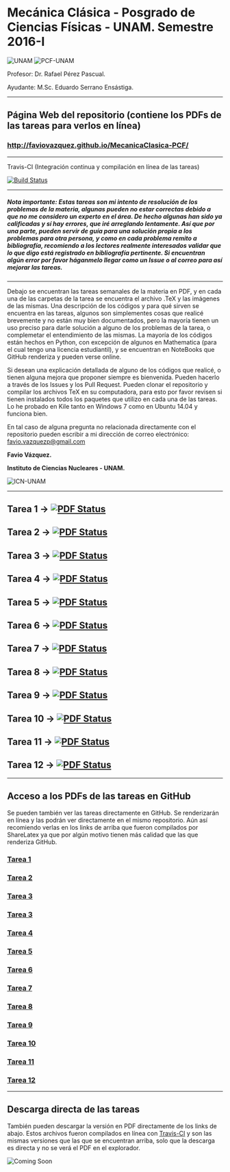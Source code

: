 # Mecánica Clásica - Posgrado de Ciencias Físicas - UNAM. Semestre 2016-I

![UNAM](https://elielirangel.files.wordpress.com/2012/08/nt_p2.jpg) ![PCF-UNAM](http://www.posgrado.fisica.unam.mx/sites/default/files/LUZ.png)

Profesor: Dr. Rafael Pérez Pascual.

Ayudante: M.Sc. Eduardo Serrano Ensástiga.

--------

## **Página Web del repositorio (contiene los PDFs de las tareas para verlos en línea)**

### http://faviovazquez.github.io/MecanicaClasica-PCF/

--------

Travis-CI (Integración continua y compilación en línea de las tareas)

[![Build Status](https://travis-ci.org/FavioVazquez/MecanicaClasica-PCF.svg?branch=master)](https://travis-ci.org/FavioVazquez/MecanicaClasica-PCF)

--------

##### **Nota importante**: Estas tareas son mi intento de resolución de los problemas de la materia, algunas pueden no estar correctas debido a que no me considero un experto en el área. De hecho algunas han sido ya calificadas y sí hay errores, que iré arreglando lentamente. Así que por una parte, pueden servir de guía para una solución propia a los problemas para otra persona, y como en cada problema remito a bibliografía, recomiendo a los lectores realmente interesados validar que lo que digo está registrado en bibliografía pertinente. Si encuentran algún error por favor háganmelo llegar como un Issue o al correo para así mejorar las tareas.

---------

Debajo se encuentran las tareas semanales de la materia en PDF, y en cada una de las carpetas de la tarea se encuentra el archivo .TeX y las imágenes de las mismas. Una descripción de los códigos y para qué sirven se encuentra en las tareas, algunos son simplementes cosas que realicé brevemente y no están muy bien documentados, pero la mayoría tienen un uso preciso para darle solución a alguno de los problemas de la tarea, o complemetar el entendimiento de las mismas. La mayoría de los códigos están hechos en Python, con excepción de algunos en Mathematica (para el cual tengo una licencia estudiantil), y se encuentran en NoteBooks que GitHub renderiza y pueden verse online. 

Si desean una explicación detallada de alguno de los códigos que realicé, o tienen alguna mejora que proponer siempre es bienvenida. Pueden hacerlo a través de los Issues y los Pull Request. Pueden clonar el repositorio y compilar los archivos TeX en su computadora, para esto por favor revisen si tienen instalados todos los paquetes que utilizo en cada una de las tareas. Lo he probado en Kile tanto en Windows 7 como en Ubuntu 14.04 y funciona bien. 

En tal caso de alguna pregunta no relacionada directamente con el repositorio pueden escribir a mi dirección de correo electrónico: favio.vazquezp@gmail.com

**Favio Vázquez.**

**Instituto de Ciencias Nucleares - UNAM.**

![ICN-UNAM](http://sigi.nucleares.unam.mx/sgiicn/images/icn_logo_small.png)

-------

## Tarea 1 &#8594; [![PDF Status](https://www.sharelatex.com/github/repos/FavioVazquez/MecanicaClasica-PCF/builds/latest/badge.svg)](https://www.sharelatex.com/github/repos/FavioVazquez/MecanicaClasica-PCF/builds/c63f455167399dac1e050d68073999854736d66b/raw/output.pdf)

## Tarea 2 &#8594; [![PDF Status](https://www.sharelatex.com/github/repos/FavioVazquez/MecanicaClasica-PCF/builds/latest/badge.svg)](https://www.sharelatex.com/github/repos/FavioVazquez/MecanicaClasica-PCF/builds/82cffe22670ac21ccbf60a4baf946398863f4ee2/raw/output.pdf)

## Tarea 3 &#8594; [![PDF Status](https://www.sharelatex.com/github/repos/FavioVazquez/MecanicaClasica-PCF/builds/latest/badge.svg)](https://www.sharelatex.com/github/repos/FavioVazquez/MecanicaClasica-PCF/builds/c4a4c54bc0b8a029162b911e9ce0e9a000d8ad21/raw/output.pdf)

## Tarea 4 &#8594; [![PDF Status](https://www.sharelatex.com/github/repos/FavioVazquez/MecanicaClasica-PCF/builds/latest/badge.svg)](https://www.sharelatex.com/github/repos/FavioVazquez/MecanicaClasica-PCF/builds/d1b41867604b38c68db419cbb80632b6cd6b1185/raw/output.pdf)

## Tarea 5 &#8594; [![PDF Status](https://www.sharelatex.com/github/repos/FavioVazquez/MecanicaClasica-PCF/builds/latest/badge.svg)](https://www.sharelatex.com/github/repos/FavioVazquez/MecanicaClasica-PCF/builds/dab2c7fb6dc6201b1feb0a67e1ac3fb6586df0a0/raw/output.pdf)

## Tarea 6 &#8594; [![PDF Status](https://www.sharelatex.com/github/repos/FavioVazquez/MecanicaClasica-PCF/builds/latest/badge.svg)](https://www.sharelatex.com/github/repos/FavioVazquez/MecanicaClasica-PCF/builds/0b8a9b7194112c9ca9b2aa93b4e81c76a88d1c6b/raw/output.pdf)

## Tarea 7 &#8594; [![PDF Status](https://www.sharelatex.com/github/repos/FavioVazquez/MecanicaClasica-PCF/builds/latest/badge.svg)](https://www.sharelatex.com/github/repos/FavioVazquez/MecanicaClasica-PCF/builds/86603ec70321ae8e22c16cc254ab858c8d961593/raw/output.pdf)

## Tarea 8 &#8594; [![PDF Status](https://www.sharelatex.com/github/repos/FavioVazquez/MecanicaClasica-PCF/builds/latest/badge.svg)](https://www.sharelatex.com/github/repos/FavioVazquez/MecanicaClasica-PCF/builds/814afd27d487daa5220c71e4d1314bd6752db24f/raw/output.pdf)

## Tarea 9 &#8594; [![PDF Status](https://www.sharelatex.com/github/repos/FavioVazquez/MecanicaClasica-PCF/builds/latest/badge.svg)](https://www.sharelatex.com/github/repos/FavioVazquez/MecanicaClasica-PCF/builds/12d7fd93fb389aed651fc26834c8a28ec2b61c4e/raw/output.pdf)

## Tarea 10 &#8594; [![PDF Status](https://www.sharelatex.com/github/repos/FavioVazquez/MecanicaClasica-PCF/builds/latest/badge.svg)](https://www.sharelatex.com/github/repos/FavioVazquez/MecanicaClasica-PCF/builds/a02bd2cbb3857b287a5ad3bd0486106399131bd0/raw/output.pdf)

## Tarea 11 &#8594; [![PDF Status](https://www.sharelatex.com/github/repos/FavioVazquez/MecanicaClasica-PCF/builds/latest/badge.svg)](https://www.sharelatex.com/github/repos/FavioVazquez/MecanicaClasica-PCF/builds/dd35471f67f1bba14131e4cf442079706c74ef0a/raw/output.pdf)

## Tarea 12 &#8594; [![PDF Status](https://www.sharelatex.com/github/repos/FavioVazquez/MecanicaClasica-PCF/builds/latest/badge.svg)](https://www.sharelatex.com/github/repos/FavioVazquez/MecanicaClasica-PCF/builds/cdd779afad49b506be91525759443a3423ee125f/raw/output.pdf)

---------

## **Acceso a los PDFs de las tareas en GitHub**

Se pueden también ver las tareas directamente en GitHub. Se renderizarán en línea y las podrán ver directamente en el mismo repositorio. Aún así recomiendo verlas en los links de arriba que fueron compilados por ShareLatex ya que por algún motivo tienen más calidad que las que renderiza GitHub.

### [Tarea 1](https://github.com/FavioVazquez/MecanicaClasica-PCF/blob/master/Tarea1/Tarea1.pdf)

### [Tarea 2](https://github.com/FavioVazquez/MecanicaClasica-PCF/blob/master/Tarea2/Tarea2.pdf)

### [Tarea 3](https://github.com/FavioVazquez/MecanicaClasica-PCF/blob/master/Tarea3/Tarea3.pdf)

### [Tarea 3](https://github.com/FavioVazquez/MecanicaClasica-PCF/blob/master/Tarea3/Tarea3.pdf)

### [Tarea 4](https://github.com/FavioVazquez/MecanicaClasica-PCF/blob/master/Tarea4/Tarea4.pdf)

### [Tarea 5](https://github.com/FavioVazquez/MecanicaClasica-PCF/blob/master/Tarea5/Tarea5.pdf)

### [Tarea 6](https://github.com/FavioVazquez/MecanicaClasica-PCF/blob/master/Tarea6/Tarea6.pdf)

### [Tarea 7](https://github.com/FavioVazquez/MecanicaClasica-PCF/blob/master/Tarea7/Tarea7.pdf)

### [Tarea 8](https://github.com/FavioVazquez/MecanicaClasica-PCF/blob/master/Tarea8/Tarea8.pdf)

### [Tarea 9](https://github.com/FavioVazquez/MecanicaClasica-PCF/blob/master/Tarea9/Tarea9.pdf)

### [Tarea 10](https://github.com/FavioVazquez/MecanicaClasica-PCF/blob/master/Tarea10/Tarea10.pdf)

### [Tarea 11](https://github.com/FavioVazquez/MecanicaClasica-PCF/blob/master/Tarea11/Tarea11.pdf)

### [Tarea 12](https://github.com/FavioVazquez/MecanicaClasica-PCF/blob/master/Tarea12/Tarea12.pdf)

--------

## **Descarga directa de las tareas**

También pueden descargar la versión en PDF directamente de los links de abajo. Estos archivos fueron compilados en línea con [Travis-CI](https://travis-ci.org/) y son las mismas versiones que las que se encuentran arriba, solo que la descarga es directa y no se verá el PDF en el explorador.

![Coming Soon](http://www.booktrip4me.com/Content/images/Coming-Soon.png)

